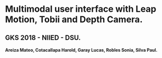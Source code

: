 # Multimodal user interface with Leap Motion, Tobii and Depth Camera.
## GKS 2018 - NIIED - DSU.
#### Areiza Mateo, Cotacallapa Harold, Garay Lucas, Robles Sonia, Silva Paul.
